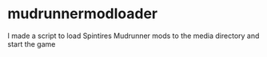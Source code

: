 # mudrunnermodloader
I made a script to load Spintires Mudrunner mods to the media directory and start the game
